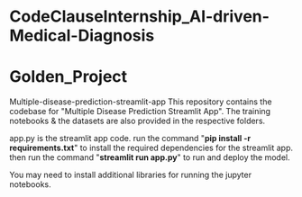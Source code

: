 # CodeClauseInternship_AI-driven-Medical-Diagnosis
# Golden_Project
Multiple-disease-prediction-streamlit-app
This repository contains the codebase for "Multiple Disease Prediction Streamlit App". The training notebooks &amp; the datasets are also provided in the respective folders. 

app.py is the streamlit app code.
run the command "**pip install -r requirements.txt**" to install the required dependencies for the streamlit app.
then run the command "**streamlit run app.py**" to run and deploy the model.

You may need to install additional libraries for running the jupyter notebooks.
